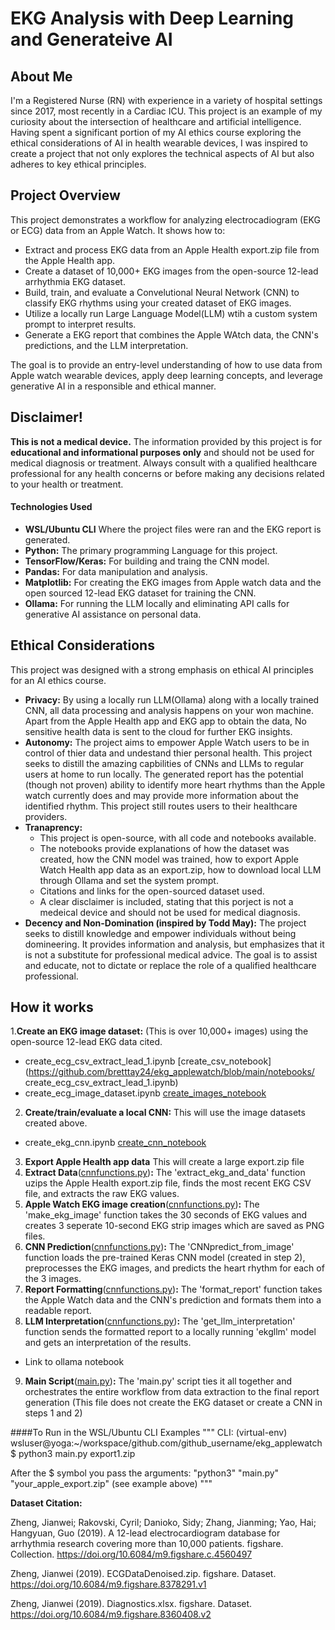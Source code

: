 # EKG Analysis with Deep Learning and Generateive AI

## About Me
I'm a Registered Nurse (RN) with experience in a variety of hospital settings since 2017, most recently in a Cardiac ICU. This project is an example of my curiosity about the intersection of healthcare and artificial intelligence. Having spent a significant portion of my AI ethics course exploring the ethical considerations of AI in health wearable devices, I was inspired to create a project that not only explores the technical aspects of AI but also adheres to key ethical principles.

## Project Overview
This project demonstrates a workflow for analyzing electrocadiogram (EKG or ECG) data from an Apple Watch.  It shows how to:
* Extract and process EKG data from an Apple Health export.zip file from the Apple Health app.
* Create a dataset of 10,000+ EKG images from the open-source 12-lead arrhythmia EKG dataset.
* Build, train, and evaluate a Convelutional Neural Network (CNN) to classify EKG rhythms using your created dataset of EKG images.
* Utilize a locally run Large Language Model(LLM) wtih a custom system prompt to interpret results.
* Generate a EKG report that combines the Apple WAtch data, the CNN's predictions, and the LLM interpretation.

The goal is to provide an entry-level understanding of how to use data from Apple watch wearable devices, apply deep learning concepts, and leverage generative AI in a responsible and ethical manner.
## Disclaimer!
**This is not a medical device.**  The information provided by this project is for **educational and informational purposes only** and should not be used for medical diagnosis or treatment. Always consult with a qualified healthcare professional for any health concerns or before making any decisions related to your health or treatment.

#### Technologies Used
* **WSL/Ubuntu CLI** Where the project files were ran and the EKG report is generated.
* **Python:** The primary programming Language for this project.
* **TensorFlow/Keras:** For building and traing the CNN model.
* **Pandas:** For data manipulation and analysis. 
* **Matplotlib:** For creating the EKG images from Apple watch data and the open sourced 12-lead EKG dataset for training the CNN.
* **Ollama:** For running the LLM locally and eliminating API calls for generative AI assistance on personal data. 

## Ethical Considerations
This project was designed with a strong emphasis on ethical AI principles for an AI ethics course.
* **Privacy:** By using a locally run LLM(Ollama) along with a locally trained CNN, all data processing and analysis happens on your won machine.  Apart from the Apple Health app and EKG app to obtain the data, No sensitive health data is sent to the cloud for further EKG insights.
* **Autonomy:** The project aims to empower Apple Watch users to be in control of thier data and undestand thier personal health. This project seeks to distill the amazing capbilities of CNNs and LLMs to regular users at home to run locally.  The generated report has the potential (though not proven) ability to identify more heart rhythms than the Apple watch currently does and may provide more information about the identified rhythm.  This project still routes users to their healthcare providers. 
* **Tranaprency:**
    * This project is open-source, with all code and notebooks available.
    * The notebooks provide explanations of how the dataset was created, how the CNN model was trained, how to export Apple Watch Health app data as an export.zip, how to download local LLM through Ollama and set the system prompt. 
    * Citations and links for the open-sourced dataset used. 
    * A clear disclaimer is included, stating that this porject is not a medeical device and should not be used for medical diagnosis. 
* **Decency and Non-Domination (inspired by Todd May):** The project seeks to distill knowledge and empower individuals without being domineering. It provides information and analysis, but emphasizes that it is not a substitute for professional medical advice. The goal is to assist and educate, not to dictate or replace the role of a qualified healthcare professional.

## How it works
1.**Create an EKG image dataset:** (This is over 10,000+ images) using the open-source 12-lead EKG data cited.
* create_ecg_csv_extract_lead_1.ipynb [create_csv_notebook](https://github.com/bretttay24/ekg_applewatch/blob/main/notebooks/   create_ecg_csv_extract_lead_1.ipynb)
* create_ecg_image_dataset.ipynb [create_images_notebook](https://github.com/bretttay24/ekg_applewatch/blob/main/notebooks/create_ecg_image_dataset.ipynb)

2. **Create/train/evaluate a local CNN:**  This will use the image datasets created above.
* create_ekg_cnn.ipynb [create_cnn_notebook](https://github.com/bretttay24/ekg_applewatch/blob/main/notebooks/create_ekg_cnn.ipynb)
3. **Export Apple Health app data** This will create a large export.zip file
4. **Extract Data**([cnnfunctions.py](https://github.com/bretttay24/ekg_applewatch/blob/main/cnnfunctions.py))**:** The 'extract_ekg_and_data' function uzips the Apple Health export.zip file, finds the most recent EKG CSV file, and extracts the raw EKG values.
5. **Apple Watch EKG image creation**([cnnfunctions.py](https://github.com/bretttay24/ekg_applewatch/blob/main/cnnfunctions.py))**:**  The 'make_ekg_image' function takes the 30 seconds of EKG values and creates 3 seperate 10-second EKG strip images which are saved as PNG files. 
6. **CNN Prediction**([cnnfunctions.py](https://github.com/bretttay24/ekg_applewatch/blob/main/cnnfunctions.py))**:** The 'CNNpredict_from_image' function loads the pre-trained Keras CNN model (created in step 2), preprocesses the EKG images, and predicts the heart rhythm for each of the 3 images. 
7. **Report Formatting**([cnnfunctions.py](https://github.com/bretttay24/ekg_applewatch/blob/main/cnnfunctions.py))**:** The 'format_report' function takes the Apple Watch data and the CNN's prediction and formats them into a readable report.
8. **LLM Interpretation**([cnnfunctions.py](https://github.com/bretttay24/ekg_applewatch/blob/main/cnnfunctions.py))**:** The 'get_llm_interpretation' function sends the formatted report to a locally running 'ekgllm' model and gets an interpretation of the results.
* Link to ollama notebook
9. **Main Script**([main.py](https://github.com/bretttay24/ekg_applewatch/blob/main/main.py))**:** The 'main.py' script ties it all together and orchestrates the entire workflow from data extraction to the final report generation (This file does not create the EKG dataset or create a CNN in steps 1 and 2)

####To Run in the WSL/Ubuntu CLI Examples
"""
CLI:
(virtual-env) wsluser@yoga:~/workspace/github.com/github_username/ekg_applewatch$ python3 main.py export1.zip

After the $ symbol you pass the arguments: "python3" "main.py" "your_apple_export.zip" (see example above)
"""

**Dataset Citation:**

Zheng, Jianwei; Rakovski, Cyril; Danioko, Sidy; Zhang, Jianming; Yao, Hai; Hangyuan, Guo (2019). A 12-lead electrocardiogram database for arrhythmia research covering more than 10,000 patients. figshare. Collection. https://doi.org/10.6084/m9.figshare.c.4560497

Zheng, Jianwei (2019). ECGDataDenoised.zip. figshare. Dataset. https://doi.org/10.6084/m9.figshare.8378291.v1

Zheng, Jianwei (2019). Diagnostics.xlsx. figshare. Dataset. https://doi.org/10.6084/m9.figshare.8360408.v2

